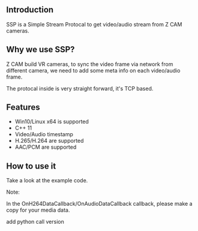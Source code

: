 ## Introduction

SSP is a Simple Stream Protocal to get video/audio stream from Z CAM cameras.

## Why we use SSP?
Z CAM build VR cameras, to sync the video frame via network from different camera, we need to add some meta info on each video/audio frame.

The protocal inside is very straight forward, it's TCP based.

## Features
- Win10/Linux x64 is supported
- C++ 11
- Video/Audio timestamp
- H.265/H.264 are supported
- AAC/PCM are supported

## How to use it
Take a look at the example code.

Note:

In the OnH264DataCallback/OnAudioDataCallback callback, please make a copy for your media data.

add python call version
